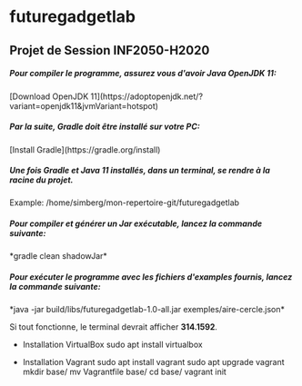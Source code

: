 <h1>futuregadgetlab</h1>
<h2>Projet de Session INF2050-H2020</h2>

<h5>Pour compiler le programme, assurez vous d'avoir Java OpenJDK 11:</h5>
[Download OpenJDK 11](https://adoptopenjdk.net/?variant=openjdk11&jvmVariant=hotspot)

<h5>Par la suite, Gradle doit être installé sur votre PC:</h5>
[Install Gradle](https://gradle.org/install)

<h5>Une fois Gradle et Java 11 installés, dans un terminal, se rendre à la racine du projet.</h5>
Example: /home/simberg/mon-repertoire-git/futuregadgetlab

<h5>Pour compiler et générer un Jar exécutable, lancez la commande suivante:</h5>
*gradle clean shadowJar*

<h5>Pour exécuter le programme avec les fichiers d'examples fournis, lancez la commande suivante:</h5>
*java -jar build/libs/futuregadgetlab-1.0-all.jar exemples/aire-cercle.json*

Si tout fonctionne, le terminal devrait afficher **314.1592**.

* Installation VirtualBox
  sudo apt install virtualbox

* Installation Vagrant
  sudo apt install vagrant
  sudo apt upgrade vagrant
  mkdir base/
  mv Vagrantfile base/
  cd base/
  vagrant init
